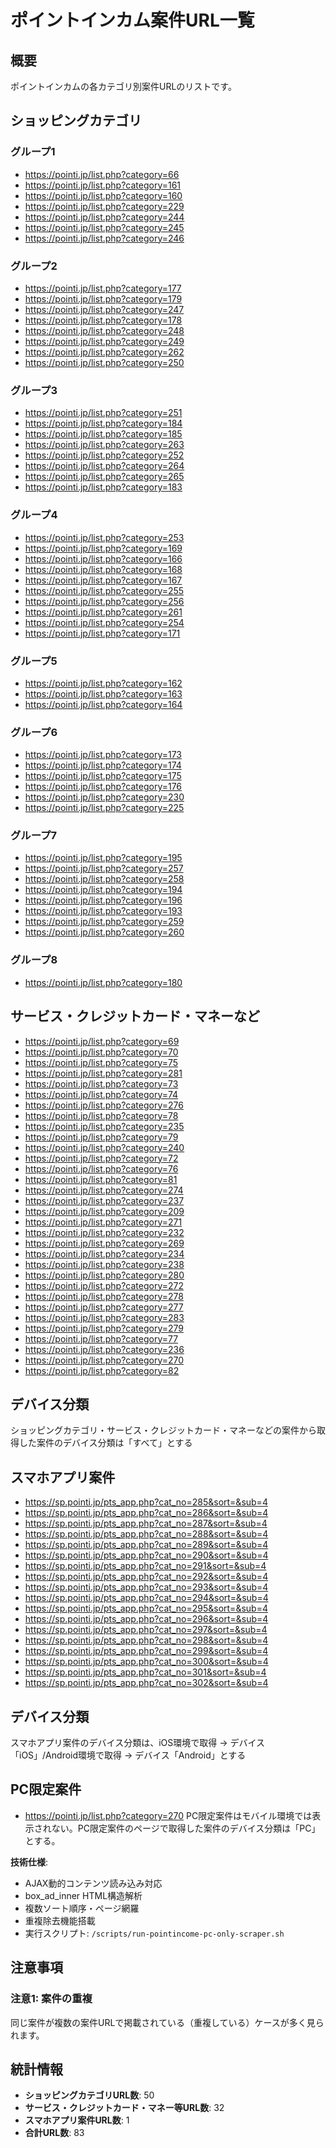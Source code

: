 # ポイントインカム案件URL一覧

## 概要
ポイントインカムの各カテゴリ別案件URLのリストです。

## ショッピングカテゴリ

### グループ1
- https://pointi.jp/list.php?category=66
- https://pointi.jp/list.php?category=161
- https://pointi.jp/list.php?category=160
- https://pointi.jp/list.php?category=229
- https://pointi.jp/list.php?category=244
- https://pointi.jp/list.php?category=245
- https://pointi.jp/list.php?category=246

### グループ2
- https://pointi.jp/list.php?category=177
- https://pointi.jp/list.php?category=179
- https://pointi.jp/list.php?category=247
- https://pointi.jp/list.php?category=178
- https://pointi.jp/list.php?category=248
- https://pointi.jp/list.php?category=249
- https://pointi.jp/list.php?category=262
- https://pointi.jp/list.php?category=250

### グループ3
- https://pointi.jp/list.php?category=251
- https://pointi.jp/list.php?category=184
- https://pointi.jp/list.php?category=185
- https://pointi.jp/list.php?category=263
- https://pointi.jp/list.php?category=252
- https://pointi.jp/list.php?category=264
- https://pointi.jp/list.php?category=265
- https://pointi.jp/list.php?category=183

### グループ4
- https://pointi.jp/list.php?category=253
- https://pointi.jp/list.php?category=169
- https://pointi.jp/list.php?category=166
- https://pointi.jp/list.php?category=168
- https://pointi.jp/list.php?category=167
- https://pointi.jp/list.php?category=255
- https://pointi.jp/list.php?category=256
- https://pointi.jp/list.php?category=261
- https://pointi.jp/list.php?category=254
- https://pointi.jp/list.php?category=171

### グループ5
- https://pointi.jp/list.php?category=162
- https://pointi.jp/list.php?category=163
- https://pointi.jp/list.php?category=164

### グループ6
- https://pointi.jp/list.php?category=173
- https://pointi.jp/list.php?category=174
- https://pointi.jp/list.php?category=175
- https://pointi.jp/list.php?category=176
- https://pointi.jp/list.php?category=230
- https://pointi.jp/list.php?category=225

### グループ7
- https://pointi.jp/list.php?category=195
- https://pointi.jp/list.php?category=257
- https://pointi.jp/list.php?category=258
- https://pointi.jp/list.php?category=194
- https://pointi.jp/list.php?category=196
- https://pointi.jp/list.php?category=193
- https://pointi.jp/list.php?category=259
- https://pointi.jp/list.php?category=260

### グループ8
- https://pointi.jp/list.php?category=180

## サービス・クレジットカード・マネーなど

- https://pointi.jp/list.php?category=69
- https://pointi.jp/list.php?category=70
- https://pointi.jp/list.php?category=75
- https://pointi.jp/list.php?category=281
- https://pointi.jp/list.php?category=73
- https://pointi.jp/list.php?category=74
- https://pointi.jp/list.php?category=276
- https://pointi.jp/list.php?category=78
- https://pointi.jp/list.php?category=235
- https://pointi.jp/list.php?category=79
- https://pointi.jp/list.php?category=240
- https://pointi.jp/list.php?category=72
- https://pointi.jp/list.php?category=76
- https://pointi.jp/list.php?category=81
- https://pointi.jp/list.php?category=274
- https://pointi.jp/list.php?category=237
- https://pointi.jp/list.php?category=209
- https://pointi.jp/list.php?category=271
- https://pointi.jp/list.php?category=232
- https://pointi.jp/list.php?category=269
- https://pointi.jp/list.php?category=234
- https://pointi.jp/list.php?category=238
- https://pointi.jp/list.php?category=280
- https://pointi.jp/list.php?category=272
- https://pointi.jp/list.php?category=278
- https://pointi.jp/list.php?category=277
- https://pointi.jp/list.php?category=283
- https://pointi.jp/list.php?category=279
- https://pointi.jp/list.php?category=77
- https://pointi.jp/list.php?category=236
- https://pointi.jp/list.php?category=270
- https://pointi.jp/list.php?category=82

## デバイス分類
ショッピングカテゴリ・サービス・クレジットカード・マネーなどの案件から取得した案件のデバイス分類は「すべて」とする

## スマホアプリ案件
- https://sp.pointi.jp/pts_app.php?cat_no=285&sort=&sub=4
- https://sp.pointi.jp/pts_app.php?cat_no=286&sort=&sub=4
- https://sp.pointi.jp/pts_app.php?cat_no=287&sort=&sub=4
- https://sp.pointi.jp/pts_app.php?cat_no=288&sort=&sub=4
- https://sp.pointi.jp/pts_app.php?cat_no=289&sort=&sub=4
- https://sp.pointi.jp/pts_app.php?cat_no=290&sort=&sub=4
- https://sp.pointi.jp/pts_app.php?cat_no=291&sort=&sub=4
- https://sp.pointi.jp/pts_app.php?cat_no=292&sort=&sub=4
- https://sp.pointi.jp/pts_app.php?cat_no=293&sort=&sub=4
- https://sp.pointi.jp/pts_app.php?cat_no=294&sort=&sub=4
- https://sp.pointi.jp/pts_app.php?cat_no=295&sort=&sub=4
- https://sp.pointi.jp/pts_app.php?cat_no=296&sort=&sub=4
- https://sp.pointi.jp/pts_app.php?cat_no=297&sort=&sub=4
- https://sp.pointi.jp/pts_app.php?cat_no=298&sort=&sub=4
- https://sp.pointi.jp/pts_app.php?cat_no=299&sort=&sub=4
- https://sp.pointi.jp/pts_app.php?cat_no=300&sort=&sub=4
- https://sp.pointi.jp/pts_app.php?cat_no=301&sort=&sub=4
- https://sp.pointi.jp/pts_app.php?cat_no=302&sort=&sub=4

## デバイス分類
スマホアプリ案件のデバイス分類は、iOS環境で取得 → デバイス「iOS」/Android環境で取得 → デバイス「Android」とする


## PC限定案件
- https://pointi.jp/list.php?category=270
PC限定案件はモバイル環境では表示されない。PC限定案件のページで取得した案件のデバイス分類は「PC」とする。

**技術仕様**:
- AJAX動的コンテンツ読み込み対応
- box_ad_inner HTML構造解析
- 複数ソート順序・ページ網羅
- 重複除去機能搭載
- 実行スクリプト: `/scripts/run-pointincome-pc-only-scraper.sh`



## 注意事項

### 注意1: 案件の重複
同じ案件が複数の案件URLで掲載されている（重複している）ケースが多く見られます。

## 統計情報

- **ショッピングカテゴリURL数**: 50
- **サービス・クレジットカード・マネー等URL数**: 32
- **スマホアプリ案件URL数**: 1
- **合計URL数**: 83